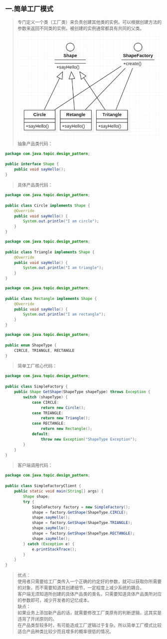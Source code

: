 ## 一.简单工厂模式
> 专门定义一个类（工厂类）来负责创建其他类的实例。可以根据创建方法的参数来返回不同类的实例，被创建的实例通常都具有共同的父类。            
> ![simple_factory_pattern](http://github.com/xidianlina/practice/raw/master//java_practice/topic/picture/simple_factory_pattern.png)           
抽象产品类代码：            
```java
package com.java.topic.design_pattern;

public interface Shape {
    public void sayHello();
}
``` 
> 具体产品类代码： 
```java
package com.java.topic.design_pattern;

public class Circle implements Shape {
    @Override
    public void sayHello() {
        System.out.println("I am circle");
    }
}
```       
                
```java
package com.java.topic.design_pattern;

public class Triangle implements Shape {
    @Override
    public void sayHello() {
        System.out.println("I am triangle");
    }
}
```  
            
```java
package com.java.topic.design_pattern;

public class Rectangle implements Shape {
    @Override
    public void sayHello() {
        System.out.println("I am rectangle");
    }
}
```     

```java
package com.java.topic.design_pattern;

public enum ShapeType {
    CIRCLE, TRIANGLE, RECTANGLE
}
```     
> 简单工厂核心代码： 
```java
package com.java.topic.design_pattern;

public class SimpleFactory {
    public Shape GetShape(ShapeType shapeType) throws Exception {
        switch (shapeType) {
            case CIRCLE:
                return new Circle();
            case TRIANGLE:
                return new Triangle();
            case RECTANGLE:
                return new Rectangle();
            default:
                throw new Exception("ShapeType Exception");
        }
    }
}
```
> 客户端调用代码：
```java
package com.java.topic.design_pattern;

public class SimpleFactoryClient {
    public static void main(String[] args) {
        Shape shape;
        try {
            SimpleFactory factory = new SimpleFactory();
            shape = factory.GetShape(ShapeType.CIRCLE);
            shape.sayHello();
            shape = factory.GetShape(ShapeType.TRIANGLE);
            shape.sayHello();
            shape = factory.GetShape(ShapeType.RECTANGLE);
            shape.sayHello();
        } catch (Exception e) {
            e.printStackTrace();
        }
    }
}
```  
> 优点：               
> 使用者只需要给工厂类传入一个正确的约定好的参数，就可以获取你所需要的对象，而不需要知道其创建细节，一定程度上减少系统的耦合。            
  客户端无须知道所创建的具体产品类的类名，只需要知道具体产品类所对应的参数即可，减少开发者的记忆成本。            
  缺点：               
> 如果业务上添加新产品的话，就需要修改工厂类原有的判断逻辑，这其实是违背了开闭原则的。                
  在产品类型较多时，有可能造成工厂逻辑过于复杂。所以简单工厂模式比较适合产品种类比较少而且增多的概率很低的情况。                                                         
